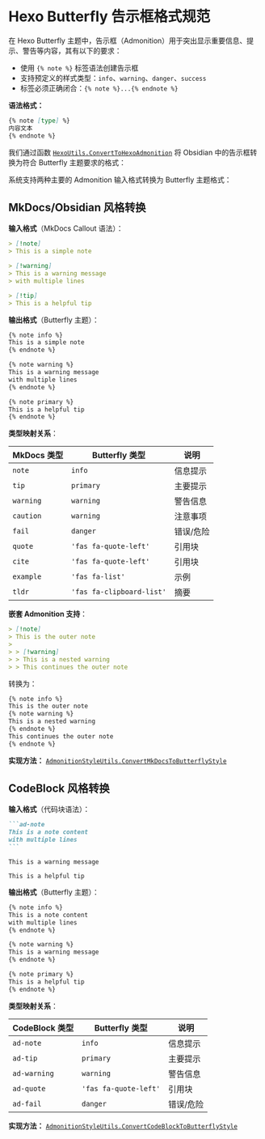 # Hexo Butterfly 告示框格式规范

在 Hexo Butterfly 主题中，告示框（Admonition）用于突出显示重要信息、提示、警告等内容，其有以下的要求：

-   使用 `{% note %}` 标签语法创建告示框
-   支持预定义的样式类型：`info`、`warning`、`danger`、`success`
-   标签必须正确闭合：`{% note %}...{% endnote %}`

**语法格式：**

```markdown
{% note [type] %}
内容文本
{% endnote %}
```

我们通过函数 [`HexoUtils.ConvertToHexoAdmonition`](xref:ObsidianKit.Utilities.Hexo.HexoUtils.ConvertToHexoAdmonition*) 将 Obsidian 中的告示框转换为符合 Butterfly 主题要求的格式：

系统支持两种主要的 Admonition 输入格式转换为 Butterfly 主题格式：

## MkDocs/Obsidian 风格转换

**输入格式**（MkDocs Callout 语法）：

```markdown
> [!note]
> This is a simple note

> [!warning]
> This is a warning message
> with multiple lines

> [!tip]
> This is a helpful tip
```

**输出格式**（Butterfly 主题）：

```markdown
{% note info %}
This is a simple note
{% endnote %}

{% note warning %}
This is a warning message
with multiple lines
{% endnote %}

{% note primary %}
This is a helpful tip
{% endnote %}
```

**类型映射关系**：

| MkDocs 类型 | Butterfly 类型            | 说明      |
| ----------- | ------------------------- | --------- |
| `note`      | `info`                    | 信息提示  |
| `tip`       | `primary`                 | 主要提示  |
| `warning`   | `warning`                 | 警告信息  |
| `caution`   | `warning`                 | 注意事项  |
| `fail`      | `danger`                  | 错误/危险 |
| `quote`     | `'fas fa-quote-left'`     | 引用块    |
| `cite`      | `'fas fa-quote-left'`     | 引用块    |
| `example`   | `'fas fa-list'`           | 示例      |
| `tldr`      | `'fas fa-clipboard-list'` | 摘要      |

**嵌套 Admonition 支持**：

```markdown
> [!note]
> This is the outer note
>
> > [!warning]
> > This is a nested warning
> > This continues the outer note
```

转换为：

```markdown
{% note info %}
This is the outer note
{% note warning %}
This is a nested warning
{% endnote %}
This continues the outer note
{% endnote %}
```

**实现方法：** [`AdmonitionStyleUtils.ConvertMkDocsToButterflyStyle`](xref:Obsidian2.Utilities.Admonition.AdmonitionStyleUtils.ConvertMkDocsToButterflyStyle*)

## CodeBlock 风格转换

**输入格式**（代码块语法）：

````markdown
```ad-note
This is a note content
with multiple lines
```
````

```ad-warning
This is a warning message
```

```ad-tip
This is a helpful tip
```

**输出格式**（Butterfly 主题）：

```markdown
{% note info %}
This is a note content
with multiple lines
{% endnote %}

{% note warning %}
This is a warning message
{% endnote %}

{% note primary %}
This is a helpful tip
{% endnote %}
```

**类型映射关系**：

| CodeBlock 类型 | Butterfly 类型        | 说明      |
| -------------- | --------------------- | --------- |
| `ad-note`      | `info`                | 信息提示  |
| `ad-tip`       | `primary`             | 主要提示  |
| `ad-warning`   | `warning`             | 警告信息  |
| `ad-quote`     | `'fas fa-quote-left'` | 引用块    |
| `ad-fail`      | `danger`              | 错误/危险 |

**实现方法：** [`AdmonitionStyleUtils.ConvertCodeBlockToButterflyStyle`](xref:Obsidian2.Utilities.Admonition.AdmonitionStyleUtils.ConvertCodeBlockToButterflyStyle*)
